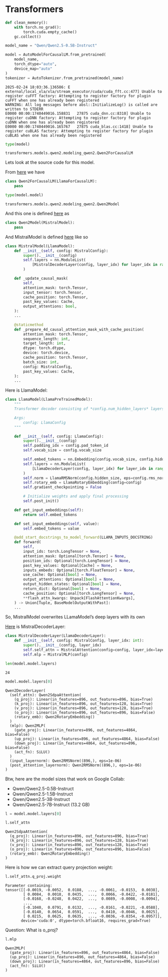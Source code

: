 # Transformers


<!-- WARNING: THIS FILE WAS AUTOGENERATED! DO NOT EDIT! -->

``` python
def clean_memory():
    with torch.no_grad():
        torch.cuda.empty_cache()
    gc.collect()
```

``` python
model_name = "Qwen/Qwen2.5-0.5B-Instruct"

model = AutoModelForCausalLM.from_pretrained(
    model_name,
    torch_dtype="auto",
    device_map="auto"
)
tokenizer = AutoTokenizer.from_pretrained(model_name)
```

    2025-02-24 18:03:36.136586: E external/local_xla/xla/stream_executor/cuda/cuda_fft.cc:477] Unable to register cuFFT factory: Attempting to register factory for plugin cuFFT when one has already been registered
    WARNING: All log messages before absl::InitializeLog() is called are written to STDERR
    E0000 00:00:1740449016.158831   27875 cuda_dnn.cc:8310] Unable to register cuDNN factory: Attempting to register factory for plugin cuDNN when one has already been registered
    E0000 00:00:1740449016.165767   27875 cuda_blas.cc:1418] Unable to register cuBLAS factory: Attempting to register factory for plugin cuBLAS when one has already been registered

``` python
type(model)
```

    transformers.models.qwen2.modeling_qwen2.Qwen2ForCausalLM

Lets look at the source code for this model.

From
[here](https://github.com/huggingface/transformers/blob/main/src/transformers/models/qwen2/modular_qwen2.py#L121)
we have

``` python
class Qwen2ForCausalLM(LlamaForCausalLM):
    pass
```

``` python
type(model.model)
```

    transformers.models.qwen2.modeling_qwen2.Qwen2Model

And this one is defined
[here](https://github.com/huggingface/transformers/blob/main/src/transformers/models/qwen2/modular_qwen2.py#L117)
as

``` python
class Qwen2Model(MistralModel):
    pass
```

And MistralModel is defined
[here](https://github.com/huggingface/transformers/blob/main/src/transformers/models/mistral/modular_mistral.py#L108)
like so

``` python
class MistralModel(LlamaModel):
    def __init__(self, config: MistralConfig):
        super().__init__(config)
        self.layers = nn.ModuleList(
            [MistralDecoderLayer(config, layer_idx) for layer_idx in range(config.num_hidden_layers)]
        )

    def _update_causal_mask(
        self,
        attention_mask: torch.Tensor,
        input_tensor: torch.Tensor,
        cache_position: torch.Tensor,
        past_key_values: Cache,
        output_attentions: bool,
    ):
    ...

    @staticmethod
    def _prepare_4d_causal_attention_mask_with_cache_position(
        attention_mask: torch.Tensor,
        sequence_length: int,
        target_length: int,
        dtype: torch.dtype,
        device: torch.device,
        cache_position: torch.Tensor,
        batch_size: int,
        config: MistralConfig,
        past_key_values: Cache,
    ):
    ...
```

Here is LlamaModel:

``` python
class LlamaModel(LlamaPreTrainedModel):
    """
    Transformer decoder consisting of *config.num_hidden_layers* layers. Each layer is a [`LlamaDecoderLayer`]

    Args:
        config: LlamaConfig
    """

    def __init__(self, config: LlamaConfig):
        super().__init__(config)
        self.padding_idx = config.pad_token_id
        self.vocab_size = config.vocab_size

        self.embed_tokens = nn.Embedding(config.vocab_size, config.hidden_size, self.padding_idx)
        self.layers = nn.ModuleList(
            [LlamaDecoderLayer(config, layer_idx) for layer_idx in range(config.num_hidden_layers)]
        )
        self.norm = LlamaRMSNorm(config.hidden_size, eps=config.rms_norm_eps)
        self.rotary_emb = LlamaRotaryEmbedding(config=config)
        self.gradient_checkpointing = False

        # Initialize weights and apply final processing
        self.post_init()

    def get_input_embeddings(self):
        return self.embed_tokens

    def set_input_embeddings(self, value):
        self.embed_tokens = value

    @add_start_docstrings_to_model_forward(LLAMA_INPUTS_DOCSTRING)
    def forward(
        self,
        input_ids: torch.LongTensor = None,
        attention_mask: Optional[torch.Tensor] = None,
        position_ids: Optional[torch.LongTensor] = None,
        past_key_values: Optional[Cache] = None,
        inputs_embeds: Optional[torch.FloatTensor] = None,
        use_cache: Optional[bool] = None,
        output_attentions: Optional[bool] = None,
        output_hidden_states: Optional[bool] = None,
        return_dict: Optional[bool] = None,
        cache_position: Optional[torch.LongTensor] = None,
        **flash_attn_kwargs: Unpack[FlashAttentionKwargs],
    ) -> Union[Tuple, BaseModelOutputWithPast]:
    ...
```

So, MistralModel overwrites LLamaModel’s deep layers with its own

[Here](https://github.com/huggingface/transformers/blob/main/src/transformers/models/mistral/modular_mistral.py#L101)
is MistralDecoderLayer:

``` python
class MistralDecoderLayer(LlamaDecoderLayer):
    def __init__(self, config: MistralConfig, layer_idx: int):
        super().__init__(config, layer_idx)
        self.self_attn = MistralAttention(config=config, layer_idx=layer_idx)
        self.mlp = MistralMLP(config)
```

``` python
len(model.model.layers)
```

    24

``` python
model.model.layers[0]
```

    Qwen2DecoderLayer(
      (self_attn): Qwen2SdpaAttention(
        (q_proj): Linear(in_features=896, out_features=896, bias=True)
        (k_proj): Linear(in_features=896, out_features=128, bias=True)
        (v_proj): Linear(in_features=896, out_features=128, bias=True)
        (o_proj): Linear(in_features=896, out_features=896, bias=False)
        (rotary_emb): Qwen2RotaryEmbedding()
      )
      (mlp): Qwen2MLP(
        (gate_proj): Linear(in_features=896, out_features=4864, bias=False)
        (up_proj): Linear(in_features=896, out_features=4864, bias=False)
        (down_proj): Linear(in_features=4864, out_features=896, bias=False)
        (act_fn): SiLU()
      )
      (input_layernorm): Qwen2RMSNorm((896,), eps=1e-06)
      (post_attention_layernorm): Qwen2RMSNorm((896,), eps=1e-06)
    )

Btw, here are the model sizes that work on Google Collab:

- Qwen/Qwen2.5-0.5B-Instruct
- Qwen/Qwen2.5-1.5B-Instruct
- Qwen/Qwen2.5-3B-Instruct
- Qwen/Qwen2.5-7B-Instruct (13.2 GB)

``` python
l = model.model.layers[0]
```

``` python
l.self_attn
```

    Qwen2SdpaAttention(
      (q_proj): Linear(in_features=896, out_features=896, bias=True)
      (k_proj): Linear(in_features=896, out_features=128, bias=True)
      (v_proj): Linear(in_features=896, out_features=128, bias=True)
      (o_proj): Linear(in_features=896, out_features=896, bias=False)
      (rotary_emb): Qwen2RotaryEmbedding()
    )

Here is how we can extract query projection weight:

``` python
l.self_attn.q_proj.weight
```

    Parameter containing:
    tensor([[-0.0019, -0.0052,  0.0188,  ..., -0.0061, -0.0153,  0.0038],
            [ 0.0084,  0.0018,  0.0435,  ...,  0.0066, -0.0422, -0.0181],
            [-0.0168, -0.0248,  0.0422,  ...,  0.0089, -0.0008, -0.0094],
            ...,
            [-0.1040,  0.0791,  0.0132,  ..., -0.0161, -0.0221, -0.0588],
            [-0.0140,  0.0654,  0.0591,  ...,  0.0410, -0.0046,  0.0025],
            [ 0.0215,  0.0625,  0.0635,  ..., -0.0036, -0.0354, -0.0957]],
           device='cuda:0', dtype=torch.bfloat16, requires_grad=True)

Question: What is o_proj?

``` python
l.mlp
```

    Qwen2MLP(
      (gate_proj): Linear(in_features=896, out_features=4864, bias=False)
      (up_proj): Linear(in_features=896, out_features=4864, bias=False)
      (down_proj): Linear(in_features=4864, out_features=896, bias=False)
      (act_fn): SiLU()
    )
